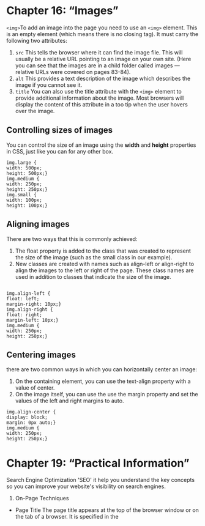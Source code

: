 # Chapter 16: “Images” 

`<img>`To add an image into the page you need to use an `<img>` element. This is an empty
element (which means there is no closing tag). It must carry the
following two attributes:
1. `src`
This tells the browser where
it can find the image file. This
will usually be a relative URL
pointing to an image on your
own site. (Here you can see that
the images are in a child folder
called images — relative URLs
were covered on pages 83-84).
2. `alt`
This provides a text description
of the image which describes the
image if you cannot see it.
3. `title`
You can also use the title
attribute with the `<img>` element
to provide additional information
about the image. Most browsers
will display the content of this
attribute in a too tip when the
user hovers over the image.

## Controlling sizes of images
You can control the size of an image using the **width** and
**height** properties in CSS, just like you can for any other box.
```
img.large {
width: 500px;
height: 500px;}
img.medium {
width: 250px;
height: 250px;}
img.small {
width: 100px;
height: 100px;}
```




## Aligning images 
There are two ways that
this is commonly achieved:

1. The float property is added
to the class that was created to
represent the size of the image
(such as the small class in our
example).
2. New classes are created with
names such as align-left or
align-right to align the images
to the left or right of the page.
These class names are used in
addition to classes that indicate
the size of the image.
```

img.align-left {
float: left;
margin-right: 10px;}
img.align-right {
float: right;
margin-left: 10px;}
img.medium {
width: 250px;
height: 250px;}
```
## Centering images
there are
two common ways in which you
can horizontally center an image:
1. On the containing element,
you can use the text-align
property with a value of center.
2. On the image itself, you can
use the use the margin property
and set the values of the left and
right margins to auto.
```
img.align-center {
display: block;
margin: 0px auto;}
img.medium {
width: 250px;
height: 250px;}

```




# Chapter 19: “Practical Information”
Search Engine Optimization 'SEO'
it help you understand the key concepts so you can improve your website's visibility on search engines.



1. On-Page Techniques
* Page Title
The page title appears at the top
of the browser window or on the
tab of a browser. It is specified in
the <title> element which lives
inside the <head> element.
* URL / Web Address
The name of the file is part of
the URL. Where possible, use
keywords in the file name.
* Headings
If the keywords are in a heading
<hn> element then a search
engine will know that this page is
all about that subject and give it
greater weight than other text. 

* Text

Where possible, it helps to
repeat the keywords in the main
body of the text at least 2-3
times. Do not, however, over-use
these terms, because the text
must be easy for a human to
read.
* Link Text
Use keywords in the text that
create links between pages
(rather than using generic
expressions such as "click here").
* Image Alt Text
Search engines rely on you
providing accurate descriptions
of images in the alt text. This
will also help your images show
up in the results of image-based
searches.
* Page Descriptions
The description also lives inside
the `<head>` element and is
specified using a `<meta>` tag.
It should be a sentence that
describes the content of the
page. (These are not shown in
the browser window but they
may be displayed in the results
pages of search engines.)
